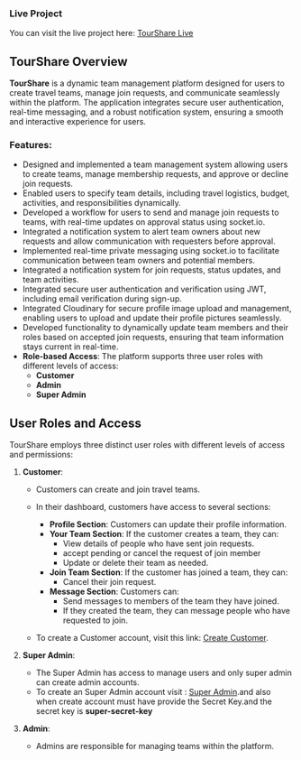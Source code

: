 ### Live Project

You can visit the live project here: [TourShare Live](https://tour-share-front-end.vercel.app)

## TourShare Overview

**TourShare** is a dynamic team management platform designed for users to create travel teams, manage join requests, and communicate seamlessly within the platform. The application integrates secure user authentication, real-time messaging, and a robust notification system, ensuring a smooth and interactive experience for users.

### Features:

- Designed and implemented a team management system allowing users to create teams, manage membership requests, and approve or decline join requests.
- Enabled users to specify team details, including travel logistics, budget, activities, and responsibilities dynamically.
- Developed a workflow for users to send and manage join requests to teams, with real-time updates on approval status using socket.io.
- Integrated a notification system to alert team owners about new requests and allow communication with requesters before approval.
- Implemented real-time private messaging using socket.io to facilitate communication between team owners and potential members.
- Integrated a notification system for join requests, status updates, and team activities.
- Integrated secure user authentication and verification using JWT, including email verification during sign-up.
- Integrated Cloudinary for secure profile image upload and management, enabling users to upload and update their profile pictures seamlessly.
- Developed functionality to dynamically update team members and their roles based on accepted join requests, ensuring that team information stays current in real-time.
- **Role-based Access**: The platform supports three user roles with different levels of access:
  - **Customer**
  - **Admin**
  - **Super Admin**

## User Roles and Access

TourShare employs three distinct user roles with different levels of access and permissions:

1. **Customer**:

   - Customers can create and join travel teams.
   - In their dashboard, customers have access to several sections:

     - **Profile Section**: Customers can update their profile information.
     - **Your Team Section**: If the customer creates a team, they can:
       - View details of people who have sent join requests.
       - accept pending or cancel the request of join member
       - Update or delete their team as needed.
     - **Join Team Section**: If the customer has joined a team, they can:
       - Cancel their join request.
     - **Message Section**: Customers can:
       - Send messages to members of the team they have joined.
       - If they created the team, they can message people who have requested to join.

   - To create a Customer account, visit this link: [Create Customer](https://tour-share-front-end.vercel.app/signUp).

2. **Super Admin**:

   - The Super Admin has access to manage users and only super admin can create admin accounts.
   - To create an Super Admin account visit : [Super Admin](https://tour-share-front-end.vercel.app/superAdmin).and also when create account must have provide the Secret Key.and the secret key is **super-secret-key**

3. **Admin**:

   - Admins are responsible for managing teams within the platform.
